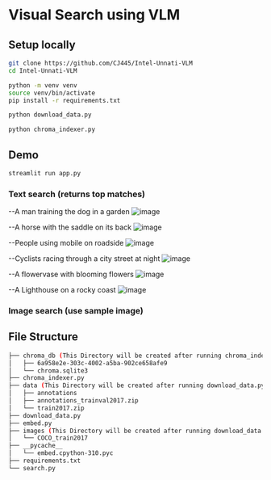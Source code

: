 # Visual Search using VLM

## Setup locally

```bash
git clone https://github.com/CJ445/Intel-Unnati-VLM
cd Intel-Unnati-VLM
```

```bash
python -m venv venv
source venv/bin/activate
pip install -r requirements.txt
```

```bash
python download_data.py
```

```bash
python chroma_indexer.py
```

## Demo

```bash
streamlit run app.py
```
### Text search (returns top matches)
--A man training the dog in a garden
![image](https://github.com/user-attachments/assets/a6e121e8-14a7-497f-a637-23711deab98c)

--A horse with the saddle on its back
![image](https://github.com/user-attachments/assets/1ccb6481-e5c3-4f2a-89a4-1a5987f15aa9)

--People using mobile on roadside
![image](https://github.com/user-attachments/assets/59842bb4-1fc0-45e6-af59-3df7fd68af30)

--Cyclists racing through a city street at night
![image](https://github.com/user-attachments/assets/b907627f-6948-4b2c-bc88-6711de1c19ac)

--A flowervase with blooming flowers
![image](https://github.com/user-attachments/assets/b045345c-f4ea-44f1-8505-a34aa598579a)

--A Lighthouse on a rocky coast
![image](https://github.com/user-attachments/assets/5fe3001c-9b79-49e4-988e-fe5e55f0bd33)



### Image search (use sample image)




## File Structure

```bash
├── chroma_db (This Directory will be created after running chroma_indexer.py)
│   ├── 6a958e2e-303c-4002-a5ba-902ce658afe9
│   └── chroma.sqlite3
├── chroma_indexer.py
├── data (This Directory will be created after running download_data.py)
│   ├── annotations
│   ├── annotations_trainval2017.zip
│   └── train2017.zip
├── download_data.py
├── embed.py
├── images (This Directory will be created after running download_data.py)
│   └── COCO_train2017
├── __pycache__
│   └── embed.cpython-310.pyc
├── requirements.txt
└── search.py
```
